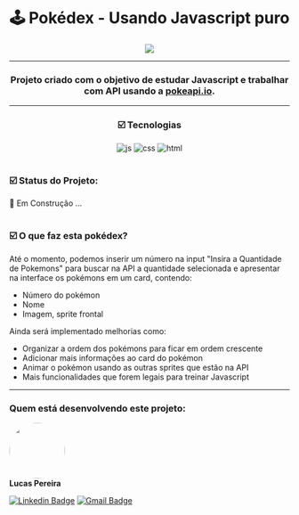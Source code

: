 <center>

# 🕹️ Pokédex - Usando Javascript puro


<img src="https://archives.bulbagarden.net/media/upload/4/4b/Pok%C3%A9dex_logo.png" />

---

### Projeto criado com o objetivo de estudar Javascript e trabalhar com API usando a [pokeapi.io](https://pokeapi.co/).

---

### ☑️ Tecnologias
![js](https://img.shields.io/badge/JavaScript-323330?style=for-the-badge&logo=javascript&logoColor=F7DF1E)
![css](https://img.shields.io/badge/CSS-239120?&style=for-the-badge&logo=css3&logoColor=white)
![html](https://img.shields.io/badge/HTML5-E34F26?style=for-the-badge&logo=html5&logoColor=white)
#

</center>

### ☑️ Status do Projeto: 
🔨 Em Construção ... 
#

### ☑️ O que faz esta pokédex?

Até o momento, podemos inserir um número na input "Insira a Quantidade de Pokemons" para buscar na API a quantidade selecionada e apresentar na interface os pokémons em um card, contendo:

- Número do pokémon
- Nome
- Imagem, sprite frontal

Ainda será implementado melhorias como:

- Organizar a ordem dos pokémons para ficar em ordem crescente
- Adicionar mais informações ao card do pokémon
- Animar o pokémon usando as outras sprites que estão na API
- Mais funcionalidades que forem legais para treinar Javascript

---

### Quem está desenvolvendo este projeto:

<a>
 <img style="border-radius: 50%;" src="https://avatars.githubusercontent.com/u/9964135?s=96&v=4" width="100px;" alt=""/>
 <br />
 <b>Lucas Pereira</b></sub>
</a>

[![Linkedin Badge](https://img.shields.io/badge/-Lucas-blue?style=flat-square&logo=Linkedin&logoColor=white&link=https://www.linkedin.com/in/lucaspereira42/)](https://www.linkedin.com/in/lucaspereira42/) 
[![Gmail Badge](https://img.shields.io/badge/-lucas.pereira080@gmail.com-c14438?style=flat-square&logo=Gmail&logoColor=white&link=mailto:lucas.pereira080@gmail.com)](mailto:lucas.pereira080@gmail.com)








